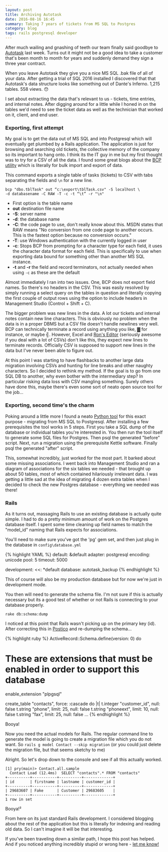 ```yaml
---
layout: post
title: Archiving Autotask
date: 2016-08-16 16:45
summary: Taking 7 years of tickets from MS SQL to Postgres
category: blog
tags: rails postgresql developer
---
```


After much wailing and gnashing of teeth our team finally said goodbye to [Autotask][1] last week.  Turns out it might not be a good idea to take a customer that's been month to month for years and suddenly demand they sign a three year contract.  

When you leave Autotask they give you a nice MS SQL .bak file of all of your data.   After getting a trial of SQL 2016 installed I discovered that that Autotask's data structure looks like something out of Dante's Inferno.  1,215 tables.  558 views. 😯 

I set about extracting the data that's relevant to us - tickets, time entries, and internal notes.  After digging around for a little while I honed in on the tables we'd need to see the ticket data as well as the technician that worked on it, client, and end user.  

### Exporting, first attempt

My goal is to get the data out of MS SQL and into Postgresql which will eventually get plumbed by a Rails application.  The application is just for browsing and searching old tickets, the collective memory of the company so its important to hang onto.  I think its the IT guy in me but my first thought was to try for a CSV of all the data.  I found some great blogs about the [BCP utility][2] which is literally for bulk import and export of data.

This command exports a single table of tasks (tickets) to CSV with tabs separating the fields and ```\n``` for a new line.  

```
bcp "dbo.tblTask" out “c:\export\tblTask.csv" -S localhost \
-d databasename -C RAW -T -c -t “\t” -r "\n"
```

* First option is the table name
* **out** destination file name
* **-S**: server name
* **-d**: the database name
* **-C**: the code page to use, don't really know about this.  MSDN states that RAW means "No conversion from one code page to another occurs. This is the fastest option because no conversion occurs."
* **-T**: use Windows authentication with the currently logged in user
* **-c**: Stops BCP from prompting for a character type for each field, it uses the character data format for each field.  This is specifically to use when exporting data bound for something other than another MS SQL instance.
* **-t** and **-r** the field and record terminators, not actually needed when using ```-c``` as these are the default

Almost immediately I ran into two issues.  One, BCP
does not export field names.  So there's no headers in the CSV.  This was easily resolved by simply running a select query on the tables in question and literally copying the first couple of output rows using the option to include headers in Management Studio (Control + Shift + C).

The bigger problem was new lines in the data.  A lot our tickets and internal notes contain new line characters.  This is obviously no problem when the data is in a proper DBMS but a CSV file doesn't handle newlines very well.  BCP can technically terminate a record using anything you like,  ▓ for instance, or maybe ╣. However, Excel and [Ron's Editor][3] (seriously awesome if you deal with a lot of CSVs) don't like this, they expect new lines to terminate records.  Officially CSV is supposed to support new lines in the data but I've never been able to figure out.

At this point I was starting to have flashbacks to another large data migration involving CSVs and hunting for line breaks and other naughty characters. So I decided to rethink my method.  If the goal is to go from one SQL DB to another, why even bother with the intermediary step?  In particular risking data loss with CSV mangling something.  Surely others have done this, maybe there's even some sort of neato open source tool for the job...

### Exporting, second time's the charm

Poking around a little more I found a neato [Python tool][4] for this exact purpose - migrating from MS SQL to Postgresql.  After installing a few prerequisites the tool works in 5 steps.  First you take a SQL dump of the database or individual tables you're interested in.  You then run the tool itself to generate some SQL files for Postgres.  Then psql the generated "before" script. Next, run a migration using the prerequisite Kettle software.  Finally psql the generated "after" script.

This, somewhat incredibly, just worked for the most part.  It barked about some missing associations. I went back into Management Studio and ran a diagram of associations for the six tables we needed - that brought up about 50 tables, most of which contained hilariously irrelevant data.  I was getting a little sad at the idea of migrating 4 dozen extra tables when I decided to check the new Postgres database - everything we needed was there!

### Rails

As it turns out, massaging Rails to use an existing database is actually quite simple.  I had to do a pretty minimum amount of work on the Postgres database itself.  I spent some time cleaning up field names to match the "model_id" naming that Rails expects for associations.   

You'll need to make sure you've got the 'pg' gem set, and then just plug in the database in ```config\database.yml```

{% highlight YAML %}
default: &default
  adapter: postgresql
  encoding: unicode
  pool: 5
  timeout: 5000

development:
  <<: *default
  database: autotask_backup
{% endhighlight %}

This of course will also be my production database but for now we're just in development mode.

You then will need to generate the schema file.  I'm not sure if this is actually necessary but its a good test of whether or not Rails is connecting to your database properly.

```rake db:schema:dump```

I noticed at this point that Rails wasn't picking up on the  primary key (id).  After correcting this in [Postico][5] and re-dumping the schema...

{% highlight ruby %}
ActiveRecord::Schema.define(version: 0) do

  # These are extensions that must be enabled in order to support this database
  enable_extension "plpgsql"

  create_table "contacts", force: :cascade do |t|
    t.integer  "customer_id",                              null: false
    t.string   "phone",                        limit: 25,  null: false
    t.string   "phoneext",                     limit: 10,  null: false
    t.string   "fax",                          limit: 25,  null: false
...
{% endhighlight %}

Booya!

Now you need the actual models for Rails.  The regular command line to generate the model is going to create a migration file which you do not want.  So ```rails g model Contact --skip migration``` (or you could just delete the migration file, but that seems sketchy to me)

Alright.  So let's drop down to the console and see if all this actually worked.

```
[1] pry(main)> Contact.all.sample
  Contact Load (12.4ms)  SELECT "contacts".* FROM "contacts"
+----------+-----------+----------+-------------+
| id       | firstname | lastname | customer_id |
+----------+-----------+----------+-------------+
| 29683607 | Fake      | Customer | 29683605    |
+----------+-----------+----------+-------------+
1 row in set
```

Booya!²

From here on its just standard Rails development.  I
considered blogging about the rest of the application but this is literally for indexing and reading old data.  So I can't imagine it will be that interesting. 

If you've been traveling down a similar path, I hope this post has helped. And if you noticed anything incredibly stupid or wrong here - <a href="{{ site.baseurl }}/contact/">let me know!</a> 

[1]: http://www.autotask.net
[2]: https://msdn.microsoft.com/en-us/library/ms162802.aspx
[3]: http://www.ronsplace.eu/Products/RonsEditor
[4]: https://github.com/dalibo/sqlserver2pgsql
[5]: https://eggerapps.at/postico/
